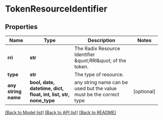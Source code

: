 # TokenResourceIdentifier


## Properties
Name | Type | Description | Notes
------------ | ------------- | ------------- | -------------
**rri** | **str** | The Radix Resource Identifier \&quot;RRI\&quot; of the token. | 
**type** | **str** | The type of resource. | 
**any string name** | **bool, date, datetime, dict, float, int, list, str, none_type** | any string name can be used but the value must be the correct type | [optional]

[[Back to Model list]](../README.md#documentation-for-models) [[Back to API list]](../README.md#documentation-for-api-endpoints) [[Back to README]](../README.md)


